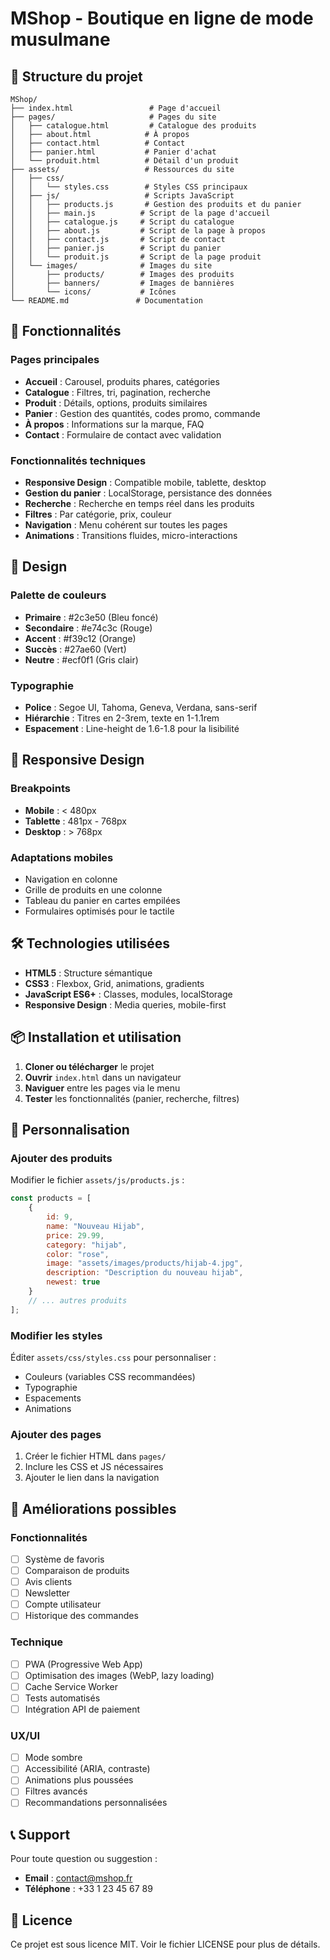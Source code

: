 # MShop - Boutique en ligne de mode musulmane

## 📁 Structure du projet

```
MShop/
├── index.html                 # Page d'accueil
├── pages/                     # Pages du site
│   ├── catalogue.html         # Catalogue des produits
│   ├── about.html            # À propos
│   ├── contact.html          # Contact
│   ├── panier.html           # Panier d'achat
│   └── produit.html          # Détail d'un produit
├── assets/                   # Ressources du site
│   ├── css/
│   │   └── styles.css        # Styles CSS principaux
│   ├── js/                   # Scripts JavaScript
│   │   ├── products.js       # Gestion des produits et du panier
│   │   ├── main.js          # Script de la page d'accueil
│   │   ├── catalogue.js     # Script du catalogue
│   │   ├── about.js         # Script de la page à propos
│   │   ├── contact.js       # Script de contact
│   │   ├── panier.js        # Script du panier
│   │   └── produit.js       # Script de la page produit
│   └── images/              # Images du site
│       ├── products/        # Images des produits
│       ├── banners/         # Images de bannières
│       └── icons/           # Icônes
└── README.md               # Documentation
```

## 🚀 Fonctionnalités

### Pages principales
- **Accueil** : Carousel, produits phares, catégories
- **Catalogue** : Filtres, tri, pagination, recherche
- **Produit** : Détails, options, produits similaires
- **Panier** : Gestion des quantités, codes promo, commande
- **À propos** : Informations sur la marque, FAQ
- **Contact** : Formulaire de contact avec validation

### Fonctionnalités techniques
- **Responsive Design** : Compatible mobile, tablette, desktop
- **Gestion du panier** : LocalStorage, persistance des données
- **Recherche** : Recherche en temps réel dans les produits
- **Filtres** : Par catégorie, prix, couleur
- **Navigation** : Menu cohérent sur toutes les pages
- **Animations** : Transitions fluides, micro-interactions

## 🎨 Design

### Palette de couleurs
- **Primaire** : #2c3e50 (Bleu foncé)
- **Secondaire** : #e74c3c (Rouge)
- **Accent** : #f39c12 (Orange)
- **Succès** : #27ae60 (Vert)
- **Neutre** : #ecf0f1 (Gris clair)

### Typographie
- **Police** : Segoe UI, Tahoma, Geneva, Verdana, sans-serif
- **Hiérarchie** : Titres en 2-3rem, texte en 1-1.1rem
- **Espacement** : Line-height de 1.6-1.8 pour la lisibilité

## 📱 Responsive Design

### Breakpoints
- **Mobile** : < 480px
- **Tablette** : 481px - 768px
- **Desktop** : > 768px

### Adaptations mobiles
- Navigation en colonne
- Grille de produits en une colonne
- Tableau du panier en cartes empilées
- Formulaires optimisés pour le tactile

## 🛠️ Technologies utilisées

- **HTML5** : Structure sémantique
- **CSS3** : Flexbox, Grid, animations, gradients
- **JavaScript ES6+** : Classes, modules, localStorage
- **Responsive Design** : Media queries, mobile-first

## 📦 Installation et utilisation

1. **Cloner ou télécharger** le projet
2. **Ouvrir** `index.html` dans un navigateur
3. **Naviguer** entre les pages via le menu
4. **Tester** les fonctionnalités (panier, recherche, filtres)

## 🔧 Personnalisation

### Ajouter des produits
Modifier le fichier `assets/js/products.js` :

```javascript
const products = [
    {
        id: 9,
        name: "Nouveau Hijab",
        price: 29.99,
        category: "hijab",
        color: "rose",
        image: "assets/images/products/hijab-4.jpg",
        description: "Description du nouveau hijab",
        newest: true
    }
    // ... autres produits
];
```

### Modifier les styles
Éditer `assets/css/styles.css` pour personnaliser :
- Couleurs (variables CSS recommandées)
- Typographie
- Espacements
- Animations

### Ajouter des pages
1. Créer le fichier HTML dans `pages/`
2. Inclure les CSS et JS nécessaires
3. Ajouter le lien dans la navigation

## 🎯 Améliorations possibles

### Fonctionnalités
- [ ] Système de favoris
- [ ] Comparaison de produits
- [ ] Avis clients
- [ ] Newsletter
- [ ] Compte utilisateur
- [ ] Historique des commandes

### Technique
- [ ] PWA (Progressive Web App)
- [ ] Optimisation des images (WebP, lazy loading)
- [ ] Cache Service Worker
- [ ] Tests automatisés
- [ ] Intégration API de paiement

### UX/UI
- [ ] Mode sombre
- [ ] Accessibilité (ARIA, contraste)
- [ ] Animations plus poussées
- [ ] Filtres avancés
- [ ] Recommandations personnalisées

## 📞 Support

Pour toute question ou suggestion :
- **Email** : contact@mshop.fr
- **Téléphone** : +33 1 23 45 67 89

## 📄 Licence

Ce projet est sous licence MIT. Voir le fichier LICENSE pour plus de détails.